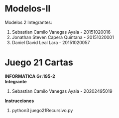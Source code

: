 # Modelos-II

Modelos 2 Integrantes: 
<ol>
<li>Sebastian Camilo Vanegas Ayala - 20151020016</li> 
<li>Jonathan Steven Capera Quintana - 20151020001</li> 
<li>Daniel David Leal Lara - 20151020057</li>
</ol>

# Juego 21 Cartas
<b>INFORMATICA Gr:195-2</b>
<br>
<b>Integrante</b>
<ol>
  <li>Sebastian Camilo Vanegas Ayala - 20202495019</li>
</ol>
<b>Instrucciones</b>
<ol>
  <li>python3 juego21Recursivo.py</li>
</ol>

